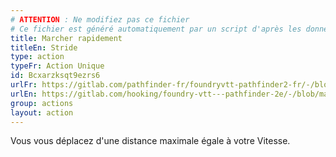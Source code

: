 ```yaml
---
# ATTENTION : Ne modifiez pas ce fichier
# Ce fichier est généré automatiquement par un script d'après les données du module Foundry VTT officiel et de sa traduction
title: Marcher rapidement
titleEn: Stride
type: action
typeFr: Action Unique
id: Bcxarzksqt9ezrs6
urlFr: https://gitlab.com/pathfinder-fr/foundryvtt-pathfinder2-fr/-/blob/master/data/actions/Bcxarzksqt9ezrs6.htm
urlEn: https://gitlab.com/hooking/foundry-vtt---pathfinder-2e/-/blob/master/packs/data/actions.db/stride.json
group: actions
layout: action
---
```

Vous vous déplacez d'une distance maximale égale à votre Vitesse.


